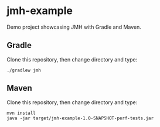 jmh-example
==================

Demo project showcasing JMH with Gradle and Maven.

## Gradle

Clone this repository, then change directory and type:

```./gradlew jmh```


## Maven

Clone this repository, then change directory and type:

```
mvn install
java -jar target/jmh-example-1.0-SNAPSHOT-perf-tests.jar
```
